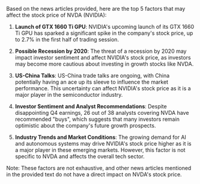 Based on the news articles provided, here are the top 5 factors that may affect the stock price of NVDA (NVIDIA):

1. **Launch of GTX 1660 Ti GPU**: NVIDIA's upcoming launch of its GTX 1660 Ti GPU has sparked a significant spike in the company's stock price, up to 2.7% in the first half of trading session.

2. **Possible Recession by 2020**: The threat of a recession by 2020 may impact investor sentiment and affect NVIDIA's stock price, as investors may become more cautious about investing in growth stocks like NVDA.

3. **US-China Talks**: US-China trade talks are ongoing, with China potentially having an ace up its sleeve to influence the market performance. This uncertainty can affect NVIDIA's stock price as it is a major player in the semiconductor industry.

4. **Investor Sentiment and Analyst Recommendations**: Despite disappointing Q4 earnings, 26 out of 38 analysts covering NVDA have recommended "buys", which suggests that many investors remain optimistic about the company's future growth prospects.

5. **Industry Trends and Market Conditions**: The growing demand for AI and autonomous systems may drive NVIDIA's stock price higher as it is a major player in these emerging markets. However, this factor is not specific to NVDA and affects the overall tech sector.

Note: These factors are not exhaustive, and other news articles mentioned in the provided text do not have a direct impact on NVDA's stock price.